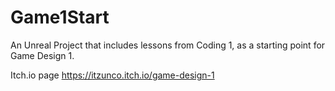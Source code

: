 # Game1Start
An Unreal Project that includes lessons from Coding 1, as a starting point for Game Design 1.

Itch.io page
https://itzunco.itch.io/game-design-1
